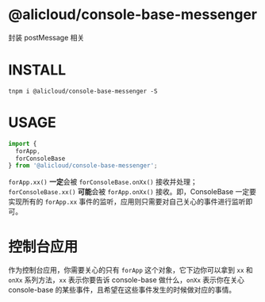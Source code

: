 @alicloud/console-base-messenger
===

封装 postMessage 相关

# INSTALL

```
tnpm i @alicloud/console-base-messenger -S
```

# USAGE

```typescript
import {
  forApp,
  forConsoleBase
} from '@alicloud/console-base-messenger';
```

`forApp.xx()` **一定**会被 `forConsoleBase.onXx()` 接收并处理；`forConsoleBase.xx()` **可能**会被 `forApp.onXx()` 接收。即，ConsoleBase 一定要实现所有的 `forApp.xx` 事件的监听，应用则只需要对自己关心的事件进行监听即可。

# 控制台应用

作为控制台应用，你需要关心的只有 `forApp` 这个对象，它下边你可以拿到 `xx` 和 `onXx` 系列方法，`xx` 表示你要告诉 console-base 做什么，`onXx` 表示你在关心 console-base 的某些事件，且希望在这些事件发生的时候做对应的事情。
